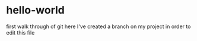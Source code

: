 # hello-world
first walk through of git
here I've created a branch on my project in order to edit this file

